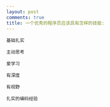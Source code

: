 ```yaml
---
layout: post
comments: true
title: 一个优秀的程序员应该具有怎样的技能:
---
```




    基础扎实

    主动思考

    爱学习

    有深度

    有视野

    扎实的编码经验


